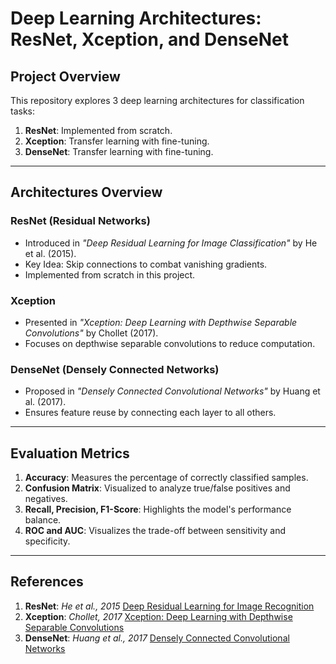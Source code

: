 # Deep Learning Architectures: ResNet, Xception, and DenseNet

## Project Overview
This repository explores 3 deep learning architectures for classification tasks:
1. **ResNet**: Implemented from scratch.
2. **Xception**: Transfer learning with fine-tuning.
3. **DenseNet**: Transfer learning with fine-tuning.

---

## Architectures Overview

### ResNet (Residual Networks)
- Introduced in *"Deep Residual Learning for Image Classification"* by He et al. (2015).
- Key Idea: Skip connections to combat vanishing gradients.
- Implemented from scratch in this project.

### Xception
- Presented in *"Xception: Deep Learning with Depthwise Separable Convolutions"* by Chollet (2017).
- Focuses on depthwise separable convolutions to reduce computation.

### DenseNet (Densely Connected Networks)
- Proposed in *"Densely Connected Convolutional Networks"* by Huang et al. (2017).
- Ensures feature reuse by connecting each layer to all others.

---

## Evaluation Metrics
1. **Accuracy**: Measures the percentage of correctly classified samples.
2. **Confusion Matrix**: Visualized to analyze true/false positives and negatives.
3. **Recall, Precision, F1-Score**: Highlights the model's performance balance.
4. **ROC and AUC**: Visualizes the trade-off between sensitivity and specificity.

---

## References
1. **ResNet**: *He et al., 2015* [Deep Residual Learning for Image Recognition](https://arxiv.org/abs/1512.03385)
2. **Xception**: *Chollet, 2017* [Xception: Deep Learning with Depthwise Separable Convolutions](https://arxiv.org/abs/1610.02357)
3. **DenseNet**: *Huang et al., 2017* [Densely Connected Convolutional Networks](https://arxiv.org/abs/1608.06993)
